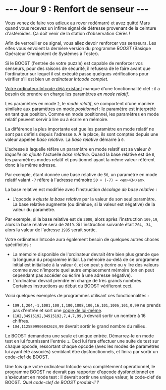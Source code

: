 # --- Jour 9 : Renfort de senseur ---

Vous venez de faire vos adieux au rover redémarré et avez quitté Mars quand vous recevez un infime signal de détresse provenant de la ceinture d'astéroïdes. Ça doit venir de la station d'observation Cérès !

Afin de verrouiller ce signal, vous allez devoir renforcer vos senseurs. Les elfes vous envoient la dernière version du programme *BOOST* (Basique Opérateur Omnipotent de Systèmes à Tester).

Si le BOOST (l'entrée de votre puzzle) est capable de renforcer vos senseurs, pour des raisons de sécurité, il refusera de le faire avant que l'ordinateur sur lequel il est exécuté passe quelques vérifications pour vérifier s'il est bien un *ordinateur Intcode complet*.

[Votre ordinateur Intcode déjà existant](https://openhivefr.github.io/aoc2019fr/day/9) manque d'une fonctionnalité clef : il a besoin de prendre en charge les paramètres *en mode relatif*.

Les paramètres en mode `2`, le *mode relatif*, se comportent d'une manière similaire aux paramètres en mode *positionnel* : le paramètre est interprété en tant que position. Comme en mode positionnel, les paramètres en mode relatif peuvent servir à lire ou à écrire en mémoire.

La différence la plus importante est que les paramètre en mode relatif ne sont pas définis depuis l'adresse `0`. À la place, ils sont comptés depuis une valeur appelée *base relative*. La *base relative* démarre à `0`.

L'adresse à laquelle réfère un paramètre en mode relatif est sa valeur *à laquelle on ajoute* l'actuelle *base relative*. Quand la base relative est de `0`, les paramètres modes relatif et positionnel ayant la même valeur réfèrent donc à la même adresse.

Par exemple, étant donnée une base relative de `50`, un paramètre en mode relatif valant `-7` réfère à l'adresse mémoire ``50 + (-7) = <em>43</em>``.

La base relative est modifiée avec l'instruction *décalage de base relative* :

- L'opcode `9` *ajuste la base relative* par la valeur de son seul paramètre. La base relative augmente (ou diminue, si la valeur est négative) de la valeur du paramètre.

Par exemple, si la base relative est de `2000`, alors après l'instruction ``109,19``, alors la base relative sera de `2019`. Si l'instruction suivante était ``204,-34``, alors la valeur de l'adresse `1985` serait sortie.

Votre ordinateur Intcode aura également besoin de quelques autres choses spécificités :

- La mémoire disponible de l'ordinateur devrait être bien plus grande que la longueur du programme initial. La mémoire au-delà de ce programme initial est initialisée à la valeur `0`, et on peut y écrire ou y lire des valeurs comme avec n'importe quel autre emplacement mémoire (on en peut cependant pas accéder ou écrire à une adresse négative).
- L'ordinateur devrait prendre en charge de très grands nombres. Certaines instructions au début du BOOST vérifieront ceci.

Voici quelques exemples de programmes utilisant ces fonctionnalités :

- ``109,1,204,-1,1001,100,1,100,1008,100,16,101,1006,101,0,99`` ne prends pas d'entrée et sort une [copie de lui-même](https://fr.wikipedia.org/wiki/Quine_(informatique)).
- ``1102,34915192,34915192,7,4,7,99,0`` devrait sortir un nombre à 16 chiffres.
- ``104,1125899906842624,99`` devrait sortir le grand nombre du milieu.

Le BOOST demandera une seule et unique entrée. Démarrez-le en mode test en lui fournissant l'entrée `1`. Ceci lui fera effectuer une suite de test sur chaque opcode, ressortant chaque opcode (avec les modes de paramètres lui ayant été associés) semblant être dysfonctionnels, et finira par sortir un code-clef de BOOST.

Une fois que votre ordinateur Intcode sera complètement opérationnel, le programme BOOST ne devrait pas rapporter d'opcode dysfonctionnel en s'exécutant en mode test : il devrait sortir une unique valeur, le code-clef de BOOST. *Quel code-clef de BOOST produit-il ?*